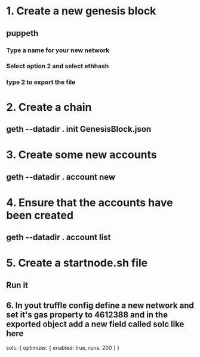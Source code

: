 # 1. Create a new genesis block

## puppeth

### Type a name for your new network

### Select option 2 and select ethhash

### type 2 to export the file

# 2. Create a chain

## geth --datadir . init GenesisBlock.json

# 3. Create some new accounts

## geth --datadir . account new

# 4. Ensure that the accounts have been created

## geth --datadir . account list

# 5. Create a startnode.sh file

## Run it

## 6. In yout truffle config define a new network and set it's gas property to 4612388 and in the exported object add a new field called solc like here

solc: {
optimizer: {
enabled: true,
runs: 200
}
}
